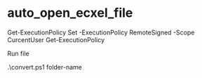# auto_open_ecxel_file

Get-ExecutionPolicy
Set -ExecutionPolicy RemoteSigned -Scope CurcentUser
Get-ExecutionPolicy

Run file

.\convert.ps1 folder-name
